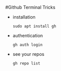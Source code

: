 #Github Terminal Tricks
- installation
  ```
  sudo apt install gh
  ```
- authentication
  ```
  gh auth login
  ```
- see your repos
  ```
  gh repo list
  ```
